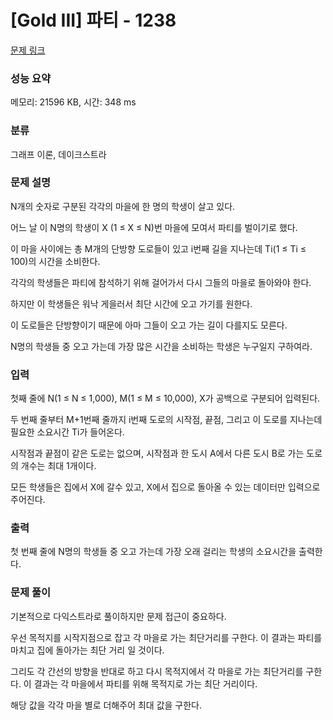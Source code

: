 # [Gold III] 파티 - 1238 

[문제 링크](https://www.acmicpc.net/problem/1238) 

### 성능 요약

메모리: 21596 KB, 시간: 348 ms

### 분류

그래프 이론, 데이크스트라

### 문제 설명

<p>N개의 숫자로 구분된 각각의 마을에 한 명의 학생이 살고 있다.</p>
<p>어느 날 이 N명의 학생이 X (1 ≤ X ≤ N)번 마을에 모여서 파티를 벌이기로 했다.</p>
<p>이 마을 사이에는 총 M개의 단방향 도로들이 있고 i번째 길을 지나는데 Ti(1 ≤ Ti ≤ 100)의 시간을 소비한다.</p>
<p>각각의 학생들은 파티에 참석하기 위해 걸어가서 다시 그들의 마을로 돌아와야 한다.</p>
<p>하지만 이 학생들은 워낙 게을러서 최단 시간에 오고 가기를 원한다.</p>

<p>이 도로들은 단방향이기 때문에 아마 그들이 오고 가는 길이 다를지도 모른다.</p>
<p>N명의 학생들 중 오고 가는데 가장 많은 시간을 소비하는 학생은 누구일지 구하여라.</p>

### 입력 

<p>첫째 줄에 N(1 ≤ N ≤ 1,000), M(1 ≤ M ≤ 10,000), X가 공백으로 구분되어 입력된다.</p>
<p>두 번째 줄부터 M+1번째 줄까지 i번째 도로의 시작점, 끝점, 그리고 이 도로를 지나는데 필요한 소요시간 Ti가 들어온다.</p>
<p>시작점과 끝점이 같은 도로는 없으며, 시작점과 한 도시 A에서 다른 도시 B로 가는 도로의 개수는 최대 1개이다.</p>

<p>모든 학생들은 집에서 X에 갈수 있고, X에서 집으로 돌아올 수 있는 데이터만 입력으로 주어진다.</p>

### 출력 

 <p>첫 번째 줄에 N명의 학생들 중 오고 가는데 가장 오래 걸리는 학생의 소요시간을 출력한다.</p>

### 문제 풀이

기본적으로 다익스트라로 풀이하지만 문제 접근이 중요하다.

우선 목적지를 시작지점으로 잡고 각 마을로 가는 최단거리를 구한다. 이 결과는 파티를 마치고 집에 돌아가는 최단 거리 일 것이다.

그리도 각 간선의 방향을 반대로 하고 다시 목적지에서 각 마을로 가는 최단거리를 구한다. 이 결과는 각 마을에서 파티를 위해 목적지로 가는 최단 거리이다.

해당 값을 각각 마을 별로 더해주어 최대 값을 구한다.
